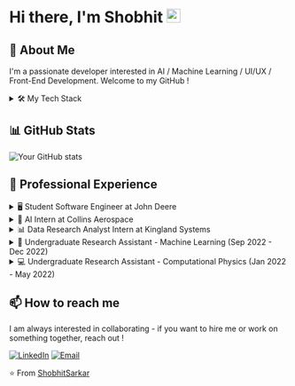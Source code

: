 # Hi there, I'm Shobhit <img src="https://media.giphy.com/media/hvRJCLFzcasrR4ia7z/giphy.gif" width="25px">

## 🚀 About Me
I'm a passionate developer interested in AI / Machine Learning / UI/UX / Front-End Development. Welcome to my GitHub !

<details>
<summary>🛠️ My Tech Stack</summary>

- 💻 Languages: Python, Java, JavaScript, HTML, CSS
- 🌐 Web Technologies and Frameworks: React, Redux, TensorFlow, Puppeteer, Boostrap, PyTorch 
- 🗄️ Databases: mySQL, MongoDB
- 🔧 Tools: Github, Docker, JIRA, Confluence, Conda, Linux 

</details>

## 📊 GitHub Stats

![Your GitHub stats](https://github-readme-stats.vercel.app/api?username=ShobhitSarkar&show_icons=true&theme=radical)

## 💼 Professional Experience
<details>
<summary>🖥️ Student Software Engineer at John Deere</summary>

Implemented Module Federation Architecture for 40+ micro-frontends
Achieved 100% test coverage with RTL, Jest, and Puppeteer

</details>
<details>
<summary>🤖 AI Intern at Collins Aerospace</summary>

Deployed a BERT-based sentiment analysis engine with 91% accuracy
Co-developed an AI-driven business tool for company-wide adoption

</details>
<details>
<summary>📊 Data Research Analyst Intern at Kingland Systems</summary>

Performed financial research on corporations and investment vehicles with 98% accuracy

</details>

<details>
<summary>🧠 Undergraduate Research Assistant - Machine Learning (Sep 2022 - Dec 2022)</summary>

Improved model performance by 15% through creation of Test-Train-Validate (TTV) datasets
Developed and trained YOLOv4 image verification models to detect manufacturing defects on John Deere's production line

</details>
<details>
<summary>💻 Undergraduate Research Assistant - Computational Physics (Jan 2022 - May 2022)</summary>

Conducted performance analysis of PyTorch and QUTIP frameworks for sparse and dense matrix operations
Identified critical performance crossover points for optimized framework selection


</details>


## 📫 How to reach me

I am always interested in collaborating - if you want to hire me or work on something together, reach out ! 

[![LinkedIn](https://img.shields.io/badge/-LinkedIn-blue?style=flat-square&logo=Linkedin&logoColor=white&link=https://www.linkedin.com/in/YourProfile/)](https://www.linkedin.com/in/ShobhitSarkar/)
[![Email](https://img.shields.io/badge/-Email-D14836?style=flat-square&logo=Gmail&logoColor=white&link=mailto:shobhtitsarkar0802@gmail.com)](mailto:shobhitsarkar0802@gmail.coml@example.com)



⭐️ From [ShobhitSarkar](https://github.com/YourUsername)
